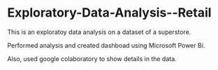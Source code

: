 # Exploratory-Data-Analysis--Retail
This is an exploratoy data analysis on a dataset of a superstore.

Performed analysis and created dashboad using Microsoft Power Bi.

Also, used google colaboratory to show details in the data.

